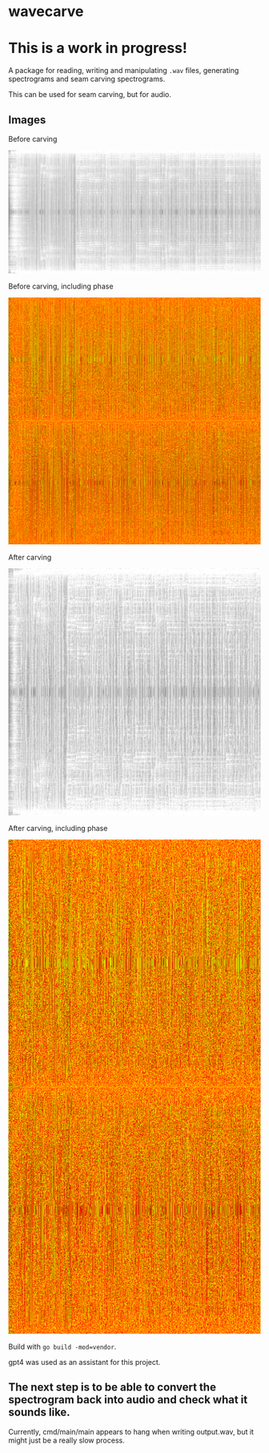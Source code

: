 # wavecarve

# This is a work in progress!

A package for reading, writing and manipulating `.wav` files, generating spectrograms and seam carving spectrograms.

This can be used for seam carving, but for audio.

## Images

Before carving

![spectrogram](img/spectrogram.png)

Before carving, including phase

![spectrogram](img/spectrogram2.png)

After carving

![carved](img/carved.png)

After carving, including phase

![carved](img/carved2.png)

Build with `go build -mod=vendor`.

gpt4 was used as an assistant for this project.

## The next step is to be able to convert the spectrogram back into audio and check what it sounds like.

Currently, cmd/main/main appears to hang when writing output.wav, but it might just be a really slow process.
